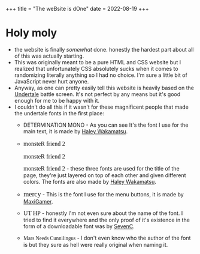 +++
title = "The weBsite is dOne"
date = 2022-08-19
+++
<div id="box">

# Holy moly 
* the website is finally *somewhat* done. honestly the hardest part about all of this was actually starting.
* This was originally meant to be a pure HTML and CSS website but I realized that unfortunately
CSS absolutely sucks when it comes to randomizing literally anything so I had no choice. I'm sure a little bit of JavaScript never hurt anyone.
* Anyway, as one can pretty easily tell this website is heavily based on the [Undertale](https://undertale.com) battle screen. It's not perfect by any means but it's good enough for me to be happy with it.
* I couldn't do all this if it wasn't for these magnificent people that made the undertale fonts in the first place:
    * DETERMINATION MONO - As you can see It's the font I use for the main text, it is made by [Haley Wakamatsu](https://www.behance.net/gallery/31268855/Determination-Better-Undertale-Font).
    * <p style="font-family: monsterb; font-size: min(3.3vw,12pt);">monsteR friend 2</p>
      <span style="font-family: monsterc; font-size: min(3.3vw,12pt);">monsteR friend 2</span>

      <span style="font-family: monsterf; font-size: min(3.3vw,12pt);">monsteR friend 2</span> - these three fonts are used for the title of the page, they're just layered on top of each other and given different colors. The fonts are also made by [Haley Wakamatsu](https://www.behance.net/gallery/100106185/Monster-Friend-2).
    * <span style="font-family: mercy; font-size: min(3.75vw, 14pt);">mercy</span> - This is the font I use for the menu buttons, it is made by [MaxiGamer](https://fontstruct.com/fontstructions/show/1021503/mercy-1).
    * <span style="font-family: hp; font-size: min(3.3vw,12pt);">UT HP</span> - honestly I'm not even sure about the name of the font. I tried to find it everywhere and the only proof of it's existence in the form of a downloadable font was by [SevenC](https://fontstruct.com/fontstructions/show/1695563/ut-hp-font).
    * <span style="font-family: mars">Mars Needs Cunnilingus</span> - I don't even know who the author of the font is but they sure as hell were really original when naming it.
</div>